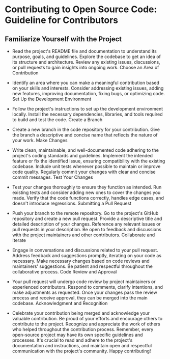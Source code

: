 # Contributing to Open Source Code: Guideline for Contributors

## Familiarize Yourself with the Project
- Read the project's README file and documentation to understand its purpose, goals, and guidelines.
Explore the codebase to get an idea of its structure and architecture.
Review any existing issues, discussions, or pull requests to gain insights into ongoing work.
Choose an Area of Contribution

- Identify an area where you can make a meaningful contribution based on your skills and interests.
Consider addressing existing issues, adding new features, improving documentation, fixing bugs, or optimizing code.
Set Up the Development Environment

- Follow the project's instructions to set up the development environment locally.
Install the necessary dependencies, libraries, and tools required to build and test the code.
Create a Branch

- Create a new branch in the code repository for your contribution.
Give the branch a descriptive and concise name that reflects the nature of your work.
Make Changes

- Write clean, maintainable, and well-documented code adhering to the project's coding standards and guidelines.
Implement the intended feature or fix the identified issue, ensuring compatibility with the existing codebase.
Include unit tests whenever possible to maintain or improve code quality.
Regularly commit your changes with clear and concise commit messages.
Test Your Changes

- Test your changes thoroughly to ensure they function as intended.
Run existing tests and consider adding new ones to cover the changes you made.
Verify that the code functions correctly, handles edge cases, and doesn't introduce regressions.
Submitting a Pull Request

- Push your branch to the remote repository.
Go to the project's GitHub repository and create a new pull request.
Provide a descriptive title and detailed description of your changes.
Reference any relevant issues or pull requests in your description.
Be open to feedback and discussions with the project maintainers and other contributors.
Collaborate and Iterate

- Engage in conversations and discussions related to your pull request.
Address feedback and suggestions promptly, iterating on your code as necessary.
Make necessary changes based on code reviews and maintainers' suggestions.
Be patient and respectful throughout the collaborative process.
Code Review and Approval

- Your pull request will undergo code review by project maintainers or experienced contributors.
Respond to comments, clarify intentions, and make adjustments as requested.
Once your changes pass the review process and receive approval, they can be merged into the main codebase.
Acknowledgment and Recognition

- Celebrate your contribution being merged and acknowledge your valuable contribution.
Be proud of your efforts and encourage others to contribute to the project.
Recognize and appreciate the work of others who helped throughout the contribution process.
Remember, every open-source project may have its own specific guidelines and processes. It's crucial to read and adhere to the project's documentation and instructions, and maintain open and respectful communication with the project's community. Happy contributing!
